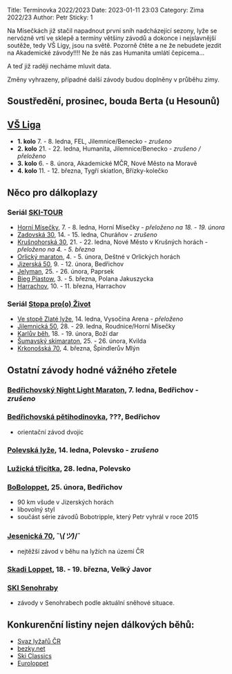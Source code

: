 Title: Termínovka 2022/2023
Date: 2023-01-11 23:03
Category: Zima 2022/23
Author: Petr
Sticky: 1

Na Mísečkách již stačil napadnout první sníh nadcházející sezony, lyže se nervózně vrtí ve sklepě a termíny většiny závodů a dokonce i nejslavnější soutěže, tedy VŠ Ligy, jsou na světě. Pozorně čtěte a ne že nebudete jezdit na Akademické závody!!!! Ne že nás zas Humanita umlátí čepicema...

A teď již raději necháme mluvit data.

Změny vyhrazeny, případné další závody budou doplněny v průběhu zimy.

Soustředění, prosinec, bouda Berta (u Hesounů)
----------------------------------------------

[VŠ Liga](https://www.vs-liga.cz/)
---------------------------------

- **1. kolo** 7. - 8. ledna, FEL, Jilemnice/Benecko - *zrušeno*
- **2. kolo** 21. - 22. ledna, Humanita, Jilemnice/Benecko - *zrušeno / přeloženo*
- **3. kolo** 6. - 8. února, Akademické MČR, Nové Město na Moravě
- **4. kolo** 11. - 12. března, Tygří skiatlon, Břízky-kolečko

Něco pro dálkoplazy
-------------------

### Seriál [SKI-TOUR](https://www.ski-tour.cz/)

- [Horní Mísečky](https://www.ski-tour.cz/horni-misecky/r23), 7. - 8. ledna, Horní Mísečky - *přeloženo na 18. - 19. února*
- [Zadovská 30](https://www.ski-tour.cz/zadovska-30/r3), 14. - 15. ledna, Churáňov - *zrušeno*
- [Krušnohorská 30](https://www.ski-tour.cz/krusnohorska-30/r8), 21. - 22. ledna, Nové Město v Krušných horách - *přeloženo na 4. - 5. března*
- [Orlický maraton](https://www.ski-tour.cz/orlicky-maraton/r4), 4. - 5. února, Deštné v Orlických horách
- [Jizerská 50](https://jiz50.cz), 9. - 12. února, Bedřichov
- [Jelyman](https://www.ski-tour.cz/jelyman/r6), 25. - 26. února, Paprsek
- [Bieg Piastow](https://www.ski-tour.cz/bieg-piastow/r7), 3. - 5. března, Polana Jakuszycka
- [Harrachov](https://www.ski-tour.cz/harrachov/r24), 10. - 11. března, Harrachov

### Seriál [Stopa pro(o) Život](https://www.stopaprozivot.cz/)

- [Ve stopě Zlaté lyže](https://www.stopaprozivot.cz/zavody/balikovna-ve-stope-zlate-lyze/trasy), 14. ledna, Vysočina Arena - *přeloženo*
- [Jilemnická 50](https://www.stopaprozivot.cz/zavody/jilemnicka-50-s-211/trasy), 28. - 29. ledna, Roudnice/Horní Mísečky
- [Karlův běh](https://www.stopaprozivot.cz/zavody/cardion-karluv-beh/trasy), 18. - 19. února, Boží dar
- [Šumavský skimaraton](https://www.stopaprozivot.cz/zavody/sumavsky-skimaraton-tv-nova/trasy), 25. - 26. února, Kvilda
- [Krkonošská 70](https://www.stopaprozivot.cz/zavody/krkonosska-70-monzas/trasy), 4. března, Špindlerův Mlýn

Ostatní závody hodné vážného zřetele
------------------------------------

### [Bedřichovský Night Light Maraton](https://www.jnlm.cz/), 7. ledna, Bedřichov - *zrušeno*

### [Bedřichovská pětihodinovka](http://www.b5h.cz/), ???, Bedřichov

- orientační závod dvojic

### [Polevská lyže](https://skipolevsko.estranky.cz/clanky/zavody/polevska-lyze/), 14. ledna, Polevsko - *zrušeno*

### [Lužická třicítka](https://skipolevsko.estranky.cz/clanky/zavody/luzicka-tricitka/), 28. ledna, Polevsko

### [BoBoloppet](https://www.boboloppet.com/boboloppet/), 25. února, Bedřichov

- 90 km všude v Jizerských horách
- libovolný styl
- součást série závodů Bobotripple, který Petr vyhrál v roce 2015

### [Jesenická 70](http://www.jesenicka70.cz/cz/), ¯\\_(ツ)_/¯

- nejtěžší závod v běhu na lyžích na území ČR

### [Skadi Loppet](https://www.skadi-loppet.de/), 18. - 19. března, Velký Javor

### [SKI Senohraby](https://www.senohraby.cz/info-o-obci-1/ski-senohraby-1/)

- závody v Senohrabech podle aktuální sněhové situace.

Konkurenční listiny nejen dálkových běhů:
-----------------------------------------

- [Svaz lyžařů ČR](http://zavody.czech-ski.com/event/list)
- [bezky.net](https://bezky.net/kalendar)
- [Ski Classics](https://www.skiclassics.com/)
- [Euroloppet](https://www.euroloppet.com/)
